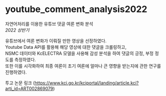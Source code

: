 # youtube_comment_analysis2022
자연어처리를 이용한 유튜브 댓글 여론 변화 분석  
*2022 상반기*

유튜브에서 여론 변화가 이뤄질 만한 영상을 선정하였다.  
Youtube Data API를 활용해 해당 영상에 대한 댓글을 크롤링하고,  
NSMC 데이터와 KcELECTRA 모델을 사용해 감성 분석을 하여 댓글의 긍정, 부정 정도를 측정하였다.   
또한 이를 시각화하여 최종 여론이 초기 여론에 얼마나 큰 영향을 받는지에 관한 연구를 진행하였다. 

투고 논문 링크 (https://www.kci.go.kr/kciportal/landing/article.kci?arti_id=ART002869079)
